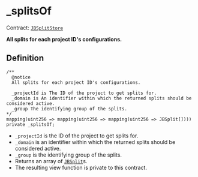 # _splitsOf

Contract: [`JBSplitStore`](../)​‌

**All splits for each project ID's configurations.**

## Definition

```solidity
/** 
  @notice
  All splits for each project ID's configurations.

  _projectId is The ID of the project to get splits for.
  _domain is An identifier within which the returned splits should be considered active.
  _group The identifying group of the splits.
*/
mapping(uint256 => mapping(uint256 => mapping(uint256 => JBSplit[]))) private _splitsOf;
```

* `_projectId` is the ID of the project to get splits for.
* `_domain` is an identifier within which the returned splits should be considered active.
* `_group` is the identifying group of the splits.
* Returns an array of [`JBSplit`](../../../data-structures/jbsplit.md)s.
* The resulting view function is private to this contract.
